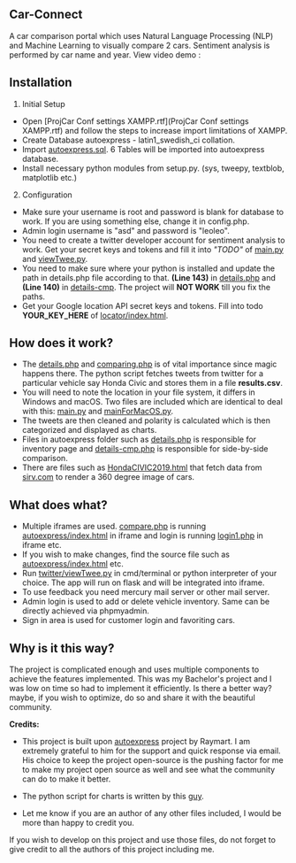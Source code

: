 ## Car-Connect

A car comparison portal which uses Natural Language Processing (NLP) and Machine Learning to visually compare 2 cars. Sentiment analysis is performed by car name and year. View video demo : 

## Installation
1) Initial Setup
- Open [ProjCar Conf settings XAMPP.rtf](ProjCar Conf settings XAMPP.rtf) and follow the steps to increase import limitations of XAMPP.
- Create Database autoexpress - latin1_swedish_ci collation.
- Import [autoexpress.sql](autoexpress.sql). 6 Tables will be imported into autoexpress database. 
- Install necessary python modules from setup.py. (sys, tweepy, textblob, matplotlib etc.)


2) Configuration
- Make sure your username is root and password is blank for database to work. If you are using something else, change it in config.php.
- Admin login username is "asd" and password is "leoleo".
- You need to create a twitter developer account for sentiment analysis to work. Get your secret keys and tokens and fill it into *"TODO"* of [main.py](main.py) and [viewTwee.py](twitter/viewTwee.py).
- You need to make sure where your python is installed and update the path in details.php file according to that. **(Line 143)** in [details.php](autoexpress/details.php) and **(Line 140)** in [details-cmp](autoexpress/details-cmp.php). The project will **NOT WORK** till you fix the paths.
- Get your Google location API secret keys and tokens. Fill into todo **YOUR_KEY_HERE** of [locator/index.html](locator/index.html).


## How does it work?
- The [details.php](autoexpress/details.php) and [comparing.php](autoexpress/comparing.php) is of vital importance since magic happens there. The python script fetches tweets from twitter for a particular vehicle say Honda Civic and stores them in a file **results.csv**. 
- You will need to note the location in your file system, it differs in Windows and macOS. Two files are included which are identical to deal with this: [main.py](main.py) and [mainForMacOS.py](mainForMacOS.py). 
- The tweets are then cleaned and polarity is calculated which is then categorized and displayed as charts.
- Files in autoexpress folder such as [details.php](autoexpress/details.php) is responsible for inventory page and [details-cmp.php](autoexpress/details-cmp.php) is responsible for side-by-side comparison. 
- There are files such as [HondaCIVIC2019.html](autoexpress/HondaCIVIC2019.html) that fetch data from [sirv.com](sirv.com) to render a 360 degree image of cars. 

## What does what?
- Multiple iframes are used. [compare.php](autoexpress/compare.php) is running [autoexpress/index.html](autoexpress/index.html) in iframe and login is running [login1.php](login/login1.php) in iframe etc. 
- If you wish to make changes, find the source file such as [autoexpress/index.html](autoexpress/index.html) etc. 
- Run [twitter/viewTwee.py](twitter/viewTwee.py) in cmd/terminal or python interpreter of your choice. The app will run on flask and will be integrated into iframe.
- To use feedback you need mercury mail server or other mail server. 
- Admin login is used to add or delete vehicle inventory. Same can be directly achieved via phpmyadmin.
- Sign in area is used for customer login and favoriting cars.


## Why is it this way?
The project is complicated enough and uses multiple components to achieve the features implemented. This was my Bachelor's project and I was low on time so had to implement it efficiently. Is there a better way? maybe, if you wish to optimize, do so and share it with the beautiful community.  

**Credits:**  
- This project is built upon [autoexpress](https://github.com/tramyardg/autoexpress) project by Raymart. I am extremely grateful to him for the support and quick response via email. His choice to keep the project open-source is the pushing factor for me to make my project open source as well and see what the community can do to make it better. 

- The python script for charts is written by this [guy](https://github.com/harunshimanto/Twitter-Sentiment-Analysis).
-  Let me know if you are an author of any other files included, I would be more than happy to credit you.

If you wish to develop on this project and use those files, do not forget to give credit to all the authors of this project including me. 